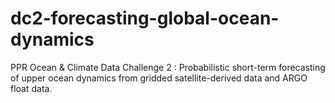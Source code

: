 # dc2-forecasting-global-ocean-dynamics
PPR Ocean &amp; Climate Data Challenge 2 : Probabilistic short-term forecasting of upper ocean dynamics from gridded satellite-derived data and ARGO float data.
